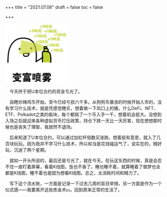 +++
title = "2021.07.06"
draft = false
toc = false

+++

<img src="/images/money.png"  width="200" />

&emsp;今天终于把U本位合约的资金亏光了。

&emsp;自瞎炒辣鸡币开始，至今已经亏损六千多。从狗狗币暴涨的时候开始入市的，没有学习什么技术，就是凭感觉瞎买，想着做一下风口上的猪，什么DeFi、NFT、ETF、Polkadot之类的板块，每个都挑了一个币入手一千，想着机会挺大。没想到入场之后就迎来各种虚拟货币打压政策，持仓下跌一天比一天厉害，现在想想那时候也是丧失了理智，我居然不退场。

&emsp;后来知道了U本位合约，可以通过加杠杆倍数买涨跌。想着挺有意思，就入了几百块玩玩。因为我并不学习什么技术，所以权当是花钱碰运气了，说实在的，贼好玩，沉迷了两个星期。

&emsp;就如一开头所说的，最后还是亏光了，就在今天。在玩这东西的时候，真是会忍不住一直盯着屏幕，看着K线图，饭也不香了，睡也睡不着，就算睡着了做梦也全都是K线图，睡不着也是因为想看K线图。总之，太消耗时间和精力了。

&emsp;写下这个流水账，一方面是记录一下过去几周的盲目举措，另一方面是作为一个仪式感——我要离开这些炼金术💵，回到原来正常的生活了。
